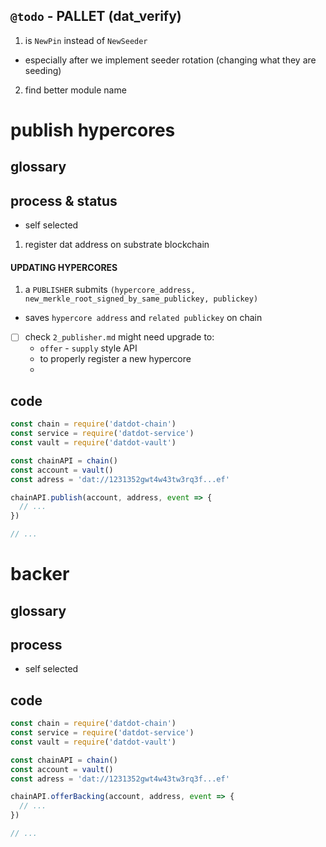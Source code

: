 
## `@todo` - PALLET (dat_verify)
1. is `NewPin` instead of `NewSeeder`
  * especially after we implement seeder rotation (changing what they are seeding)
2. find better module name


# publish hypercores


## glossary

## process & status
* self selected
1. register dat address on substrate blockchain

#### UPDATING HYPERCORES
1. a `PUBLISHER` submits `(hypercore_address, new_merkle_root_signed_by_same_publickey, publickey)`
  * saves `hypercore address` and `related publickey` on chain


* [ ] check `2_publisher.md` might need upgrade to:
  * `offer` - `supply` style API
  * to properly register a new hypercore
  *

## code

```js
const chain = require('datdot-chain')
const service = require('datdot-service')
const vault = require('datdot-vault')

const chainAPI = chain()
const account = vault()
const adress = 'dat://1231352gwt4w43tw3rq3f...ef'

chainAPI.publish(account, address, event => {
  // ...
})

// ...

```


# backer

## glossary

## process
* self selected

## code
```js
const chain = require('datdot-chain')
const service = require('datdot-service')
const vault = require('datdot-vault')

const chainAPI = chain()
const account = vault()
const adress = 'dat://1231352gwt4w43tw3rq3f...ef'

chainAPI.offerBacking(account, address, event => {
  // ...
})

// ...

```